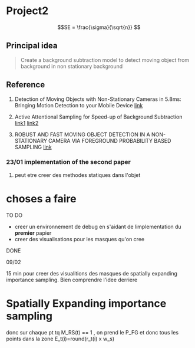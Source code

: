 # Project2
```math
SE = \frac{\sigma}{\sqrt{n}}

```
## Principal idea

> Create a background subtraction model to detect moving object from background in non
> stationary background

## Reference

1. Detection of Moving Objects with Non-Stationary Cameras in 5.8ms: Bringing
Motion Detection to your Mobile Device [link](https://www.cv-foundation.org/openaccess/content_cvpr_workshops_2013/W03/papers/Yi_Detection_of_Moving_2013_CVPR_paper.pdf)

2. Active Attentional Sampling for Speed-up of Background Subtraction [link1](https://www.researchgate.net/publication/261200446_Active_attentional_sampling_for_speed-up_of_background_subtraction) [link2](https://sci-hub.se/10.1109/cvpr.2012.6247914)

3. ROBUST AND FAST MOVING OBJECT DETECTION IN A NON-STATIONARY CAMERA
VIA FOREGROUND PROBABILITY BASED SAMPLING [link](https://sci-hub.se/10.1109/ICIP.2015.7351738)

### 23/01 implementation of the second paper

1. peut etre creer des methodes statiques dans l'objet

# choses a faire

TO DO
* creer un environnement de debug en s'aidant de limplementation du **premier** papier
* creer des visualisations pour les masques qu'on cree

DONE

09/02

15 min pour creer des visualitions des masques de spatially expanding importance sampling. Bien comprendre l'idee derriere

# Spatially Expanding importance sampling

donc sur chaque pt tq M_RS(t) == 1 , on prend le P_FG et donc tous les points dans la zone E_t(i)=round(r_t(i) x w_s)